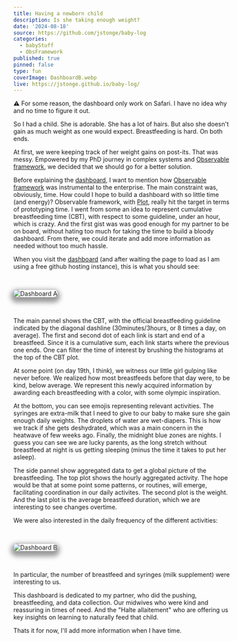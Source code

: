 ```yaml
---
title: Having a newborn child
description: Is she taking enough weight?
date: '2024-08-18'
source: https://github.com/jstonge/baby-log
categories:
  - babyStuff
  - ObsFramework
published: true
pinned: false
type: fun
coverImage: DashboardB.webp
live: https://jstonge.github.io/baby-log/
---
```


<script>
	import dashboardA from '$lib/assets/DashboardA.webp';
	import dashboardB from '$lib/assets/DashboardB.webp';
</script>

<div class="caution">⚠️ For some reason, the dashboard only work on Safari. I have no idea why and no time to figure it out.</div>

So I had a child. She is adorable. She has a lot of hairs. But also she doesn't gain as much weight as one would expect. Breastfeeding is hard. On both ends.

At first, we were keeping track of her weight gains on post-its. That was messy. Empowered by my PhD journey in complex systems and [Observable framework](https://observablehq.com/framework/), we decided that we should go for a better solution.

<!-- Maybe say other apps suck; are not tailored to our needs. They don't evolve with our lived experience. -->

Before explaining the [dashboard](https://jstonge.github.io/baby-log/), I want to mention how [Observable framework](https://observablehq.com/framework/) was instrumental to the enterprise. The main constraint was, obviously, time. How could I hope to build a dashboard with so little time (and energy)? Observable framework, with [Plot](https://observablehq.com/plot/), really hit the target in terms of prototyping time. I went from some an idea to represent cumulative breastfeeding time (CBT), with respect to some guideline, under an hour, which is crazy. And the first gist was was good enough for my partner to be on board, without hating too much for taking the time to build a bloody dashboard. From there, we could iterate and add more information as needed without too much hassle. 

When you visit the [dashboard](https://jstonge.github.io/baby-log/) (and after waiting the page to load as I am using a free github hosting instance), this is what you should see:

<img alt="Dashboard A" class="image" src={dashboardA} />

The main pannel shows the CBT, with the official breastfeeding guideline indicated by the diagonal dashline (30minutes/3hours, or 8 times a day, on average). The first and second dot of each link is start and end of a breastfeed. Since it is a cumulative sum, each link starts where the previous one ends. One can filter the time of interest by brushing the histograms at the top of the CBT plot.

At some point (on day 19th, I think), we witness our little girl gulping like never before. We realized how most breastfeeds before that day were, to be kind, below average. We represent this newly acquired information by awarding each breastfeeding with a color, with some olympic inspiration.

At the bottom, you can see emojis representing relevant activities. The syringes are extra-milk that I need to give to our baby to make sure she gain enough daily weights. The droplets of water are wet-diapers. This is how we track if she gets deshydrated, which was a main concern in the heatwave of few weeks ago. Finally, the midnight blue zones are nights. I guess you can see we are lucky parents, as the long stretch without breastfeed at night is us getting sleeping (minus the time it takes to put her asleep).

The side pannel show aggregated data to get a global picture of the breastfeeding. The top plot shows the hourly aggregated activity. The hope would be that at some point some patterns, or routines, will emerge, facilitating coordination in our daily activites. The second plot is the weight. And the last plot is the average breastfeed duration, which we are interesting to see changes overtime. 

We were also interested in the daily frequency of the different activities:

<img alt="Dashboard B" class="image" src={dashboardB} />

In particular, the number of breastfeed and syringes (milk supplement) were interesting to us. 

This dashboard is dedicated to my partner, who did the pushing, breastfeeding, and data collection. Our midwives who were kind and reassuring in times of need. And the "Halte allaitement" who are offering us key insights on learning to naturally feed that child.

Thats it for now, I'll add more information when I have time.


<style>
  .image {
    margin-top: 2rem;
    margin-bottom: 2rem;
    box-shadow: 0 0 0 0.75px rgba(128, 128, 128, 0.2), 0 6px 12px 6px rgba(0, 0, 0, 0.4);
    border-radius: 8px;
  }
  
</style>